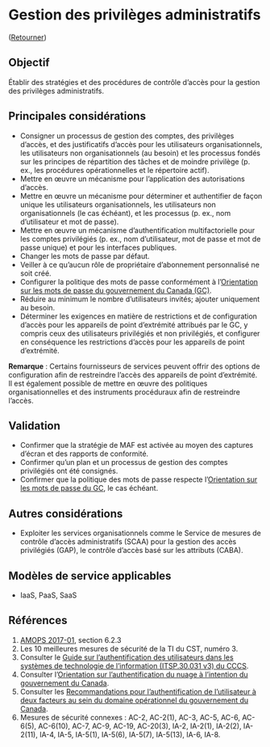 # Gestion des privilèges administratifs

([Retourner](../README.md))

## Objectif

Établir des stratégies et des procédures de contrôle d’accès pour la gestion des privilèges administratifs.

## Principales considérations

* Consigner un processus de gestion des comptes, des privilèges d’accès, et des justificatifs d’accès pour les utilisateurs organisationnels, les utilisateurs non organisationnels (au besoin) et les processus fondés sur les principes de répartition des tâches et de moindre privilège (p. ex., les procédures opérationnelles et le répertoire actif).
* Mettre en œuvre un mécanisme pour l’application des autorisations d’accès.
* Mettre en œuvre un mécanisme pour déterminer et authentifier de façon unique les utilisateurs organisationnels, les utilisateurs non organisationnels (le cas échéant), et les processus (p. ex., nom d’utilisateur et mot de passe).
* Mettre en œuvre un mécanisme d’authentification multifactorielle pour les comptes privilégiés (p. ex., nom d’utilisateur, mot de passe et mot de passe unique) et pour les interfaces publiques.
* Changer les mots de passe par défaut.
* Veiller à ce qu’aucun rôle de propriétaire d’abonnement personnalisé ne soit créé.
* Configurer la politique des mots de passe conformément à l’[Orientation sur les mots de passe du gouvernement du Canada (GC)](https://www.canada.ca/fr/gouvernement/systeme/gouvernement-numerique/securite-confidentialite-ligne/orientation-sur-mots-passe.html).
* Réduire au minimum le nombre d’utilisateurs invités; ajouter uniquement au besoin.
* Déterminer les exigences en matière de restrictions et de configuration d’accès pour les appareils de point d’extrémité attribués par le GC, y compris ceux des utilisateurs privilégiés et non privilégiés, et configurer en conséquence les restrictions d’accès pour les appareils de point d’extrémité.

**Remarque** : Certains fournisseurs de services peuvent offrir des options de configuration afin de restreindre l’accès des appareils de point d’extrémité. Il est également possible de mettre en œuvre des politiques organisationnelles et des instruments procéduraux afin de restreindre l’accès.

## Validation

* Confirmer que la stratégie de MAF est activée au moyen des captures d’écran et des rapports de conformité.
* Confirmer qu’un plan et un processus de gestion des comptes privilégiés ont été consignés.
* Confirmer que la politique des mots de passe respecte l’[Orientation sur les mots de passe du GC](https://www.canada.ca/fr/gouvernement/systeme/gouvernement-numerique/securite-confidentialite-ligne/orientation-sur-mots-passe.html), le cas échéant.

## Autres considérations

* Exploiter les services organisationnels comme le Service de mesures de contrôle d’accès administratifs (SCAA) pour la gestion des accès privilégiés (GAP), le contrôle d’accès basé sur les attributs (CABA).

## Modèles de service applicables

* IaaS, PaaS, SaaS

## Références

1. [AMOPS 2017-01](https://www.canada.ca/fr/gouvernement/systeme/gouvernement-numerique/innovations-gouvernementales-numeriques/services-informatique-nuage/orientation-utilisation-securisee-services-commerciaux-informatique-nuage-amops.html), section 6.2.3
2. Les 10 meilleures mesures de sécurité de la TI du CST, numéro 3.
3. Consulter le [Guide sur l’authentification des utilisateurs dans les systèmes de technologie de l’information (ITSP.30.031 v3) du CCCS](https://cyber.gc.ca/fr/orientation/guide-sur-lauthentification-des-utilisateurs-dans-les-systemes-de-technologie-de).
4. Consulter l’[Orientation sur l’authentification du nuage à l’intention du gouvernement du Canada](https://intranet.canada.ca/wg-tg/cagc-angc-eng.asp).
5. Consulter les [Recommandations pour l’authentification de l’utilisateur à deux facteurs au sein du domaine opérationnel du gouvernement du Canada](https://intranet.canada.ca/wg-tg/rtua-rafu-eng.asp).
6. Mesures de sécurité connexes : AC-2, AC-2(1), AC-3, AC-5, AC-6, AC-6(5), AC-6(10), AC-7, AC-9, AC-19, AC-20(3), IA-2, IA-2(1), IA-2(2), IA-2(11), IA-4, IA-5, IA-5(1), IA-5(6), IA-5(7), IA-5(13), IA-6, IA-8.

